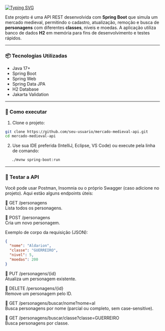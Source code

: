 [![Typing SVG](https://readme-typing-svg.herokuapp.com/?color=8B4513&size=35&center=true&vCenter=true&width=1000&lines=+🏰+API+Mercado+Medieval)](https://git.io/typing-svg)

Este projeto é uma API REST desenvolvida com **Spring Boot** que simula um mercado medieval, permitindo o cadastro, atualização, remoção e busca de **personagens** com diferentes **classes**, níveis e moedas. A aplicação utiliza banco de dados **H2** em memória para fins de desenvolvimento e testes rápidos.

---

### 📦 Tecnologias Utilizadas

- Java 17+
- Spring Boot
- Spring Web
- Spring Data JPA
- H2 Database
- Jakarta Validation

---

### 🚀 Como executar

1. Clone o projeto:
```bash
git clone https://github.com/seu-usuario/mercado-medieval-api.git
cd mercado-medieval-api
```
2. Use sua IDE preferida (IntelliJ, Eclipse, VS Code) ou execute pela linha de comando:
```bash
   ./mvnw spring-boot:run
```
---
### 🧪 Testar a API
Você pode usar Postman, Insomnia ou o próprio Swagger (caso adicione no projeto). Aqui estão alguns endpoints úteis:

📌 GET /personagens <br>
Lista todos os personagens.

📌 POST /personagens <br>
Cria um novo personagem.

Exemplo de corpo da requisição (JSON):
```json
{
  "nome": "Aldarion",
  "classe": "GUERREIRO",
  "nivel": 5,
  "moedas": 200
}
```
📌 PUT /personagens/{id} <br>
    Atualiza um personagem existente.

📌 DELETE /personagens/{id} <br>
    Remove um personagem pelo ID.

📌 GET /personagens/buscar/nome?nome=al <br>
    Busca personagens por nome (parcial ou completo, sem case-sensitive).

📌 GET /personagens/buscar/classe?classe=GUERREIRO <br>
    Busca personagens por classe.
